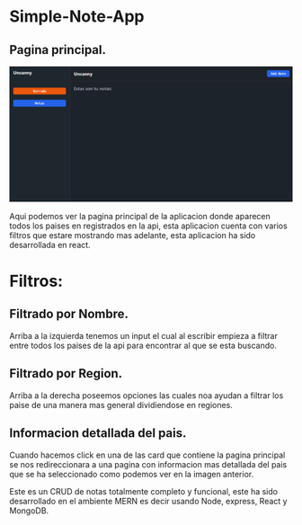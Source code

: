 # Simple-Note-App


## Pagina principal.
![](/MySol/principalPage.png)

Aqui podemos ver la pagina principal de la aplicacion donde aparecen todos los paises en registrados en la api, esta aplicacion cuenta con varios filtros que estare mostrando mas adelante, esta aplicacion ha sido desarrollada en react.

# Filtros:

## Filtrado por Nombre.


Arriba a la izquierda tenemos un input el cual al escribir empieza a filtrar entre todos los paises de la api para encontrar al que se esta buscando.

## Filtrado por Region.


Arriba a la derecha poseemos opciones las cuales noa ayudan a filtrar los paise de una manera mas general dividiendose en regiones.

## Informacion detallada del pais.


Cuando hacemos click en una de las card que contiene la pagina principal se nos redireccionara a una pagina con informacion mas detallada del pais que se ha seleccionado como podemos ver en la imagen anterior.



Este es un CRUD de notas totalmente completo y funcional, este ha sido desarrollado en el ambiente MERN es decir usando Node, express, React y MongoDB. 
